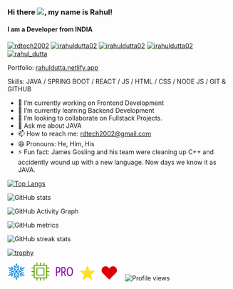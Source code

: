 ### Hi there <img src="https://github.com/TheDudeThatCode/TheDudeThatCode/blob/master/Assets/Hi.gif" width="29">, my name is Rahul!
#### I am a Developer from INDIA

<a href="https://linkedin.com/in/rdtech2002" target="blank"><img align="center" src="https://raw.githubusercontent.com/rahuldkjain/github-profile-readme-generator/master/src/images/icons/Social/linked-in-alt.svg" alt="rdtech2002" height="30" width="40" /></a>
<a href="https://twitter.com/irahuldutta02" target="blank"><img align="center" src="https://raw.githubusercontent.com/rahuldkjain/github-profile-readme-generator/master/src/images/icons/Social/twitter.svg" alt="irahuldutta02" height="30" width="40" /></a> 
 <a href="https://facebook.com/irahuldutta02" target="blank"><img align="center" src="https://raw.githubusercontent.com/rahuldkjain/github-profile-readme-generator/master/src/images/icons/Social/facebook.svg" alt="irahuldutta02" height="30" width="40" /></a>
<a href="https://instagram.com/irahuldutta02" target="blank"><img align="center" src="https://raw.githubusercontent.com/rahuldkjain/github-profile-readme-generator/master/src/images/icons/Social/instagram.svg" alt="irahuldutta02" height="30" width="40" /></a>
<a href="https://www.leetcode.com/rahul_dutta" target="blank"><img align="center" src="https://raw.githubusercontent.com/rahuldkjain/github-profile-readme-generator/master/src/images/icons/Social/leet-code.svg" alt="rahul_dutta" height="30" width="40" /></a>

Portfolio: [rahuldutta.netlify.app](https://rahuldutta.netlify.app)

Skills: JAVA / SPRING BOOT / REACT / JS / HTML / CSS / NODE JS / GIT & GITHUB

- 🔭 I’m currently working on Frontend Development 
- 🌱 I’m currently learning Backend Development 
- 👯 I’m looking to collaborate on Fullstack Projects. 
- 💬 Ask me about JAVA 
- 📫 How to reach me: rdtech2002@gmail.com 
- 😄 Pronouns: He, Him, His 
- ⚡ Fun fact: James Gosling and his team were cleaning up C++ and accidently wound up with a new language. Now days we know it as JAVA. 




[![Top Langs](https://github-readme-stats.vercel.app/api/top-langs/?username=irahuldutta)](https://github.com/anuraghazra/github-readme-stats)

![GitHub stats](https://github-readme-stats.vercel.app/api?username=rdtech2002&show_icons=true)  

![GitHub Activity Graph](https://activity-graph.herokuapp.com/graph?username=irahuldutta)  

![GitHub metrics](https://metrics.lecoq.io/irahuldutta)  

![GitHub streak stats](https://github-readme-streak-stats.herokuapp.com/?user=irahuldutta)  

[![trophy](https://github-profile-trophy.vercel.app/?username=irahuldutta)](https://github.com/ryo-ma/github-profile-trophy)

<a href='https://archiveprogram.github.com/'><img src='https://raw.githubusercontent.com/acervenky/animated-github-badges/master/assets/acbadge.gif' width='40' height='40'></a> <a href='https://docs.github.com/en/developers'><img src='https://raw.githubusercontent.com/acervenky/animated-github-badges/master/assets/devbadge.gif' width='40' height='40'></a> <a href='https://github.com/pricing'><img src='https://raw.githubusercontent.com/acervenky/animated-github-badges/master/assets/pro.gif' width='40' height='40'></a> <a href='https://stars.github.com/'><img src='https://raw.githubusercontent.com/acervenky/animated-github-badges/master/assets/starbadge.gif' width='35' height='35'></a> <a href='https://docs.github.com/en/github/supporting-the-open-source-community-with-github-sponsors'><img src='https://raw.githubusercontent.com/acervenky/animated-github-badges/master/assets/sponsorbadge.gif' width='35' height='35'></a> 
![Profile views](https://gpvc.arturio.dev/irahuldutta)  
